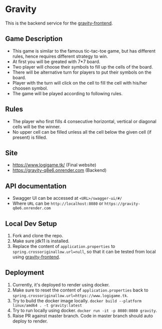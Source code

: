 # Gravity

This is the backend service for the [gravity-frontend](https://github.com/himanshuhsn/Gravity-Frontend).

## Game Description
- This game is similar to the famous tic-tac-toe game, but has different rules, hence requires different strategy to win.
- At first you will be greated with 7*7 board.
- Two player will choose their symbols to fill up the cells of the board.
- There will be alternative turn for players to put their symbols on the board.
- Player with the turn will click on the cell to fill the cell with his/her choosen symbol.
- The game will be played according to following rules.

## Rules

- The player who first fills 4 consecutive horizontal, vertical or diagonal cells will be the winner.
- No upper cell can be filled unless all the cell below the given cell (if present) is filled.

## Site
- https://www.logigame.tk/ (Final website)
- https://gravity-q8e6.onrender.com (Backend)

## API documentation
- Swagger UI can be accessed at `<URL>/swagger-ui/#/`
- Where `URL` can be `http://localhost:8080` or `https://gravity-q8e6.onrender.com`

## Local Dev Setup
1. Fork and clone the repo.
2. Make sure jdk11 is installed.
3. Replace the content of `application.properties` to `spring.crossoriginallow.url=null`, so that it can be tested from local using [gravity-frontend](https://github.com/himanshuhsn/Gravity-Frontend).

## Deployment
1. Currently, it's deployed to render using docker.
2. Make sure to reset the content of `application.properties` back to `spring.crossoriginallow.url=https://www.logigame.tk`.
3. Try to build the docker image locally. `docker build --platform linux/amd64 . -t gravity:latest`
4. Try to run locally using docker. `docker run -it -p 8080:8080 gravity`.
5. Raise PR against master branch. Code in master branch should auto deploy to render.
